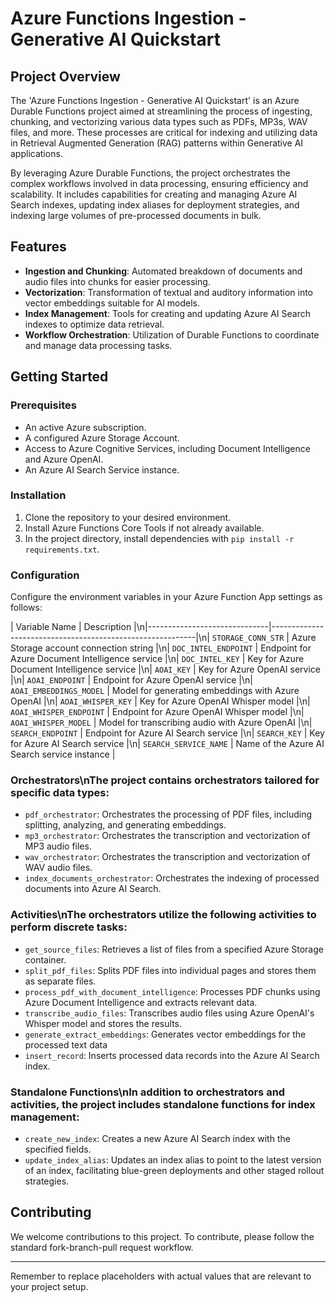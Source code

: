 # Azure Functions Ingestion - Generative AI Quickstart

## Project Overview

The 'Azure Functions Ingestion - Generative AI Quickstart' is an Azure Durable Functions project aimed at streamlining the process of ingesting, chunking, and vectorizing various data types such as PDFs, MP3s, WAV files, and more. These processes are critical for indexing and utilizing data in Retrieval Augmented Generation (RAG) patterns within Generative AI applications.

By leveraging Azure Durable Functions, the project orchestrates the complex workflows involved in data processing, ensuring efficiency and scalability. It includes capabilities for creating and managing Azure AI Search indexes, updating index aliases for deployment strategies, and indexing large volumes of pre-processed documents in bulk.

## Features
- **Ingestion and Chunking**: Automated breakdown of documents and audio files into chunks for easier processing.
- **Vectorization**: Transformation of textual and auditory information into vector embeddings suitable for AI models.
- **Index Management**: Tools for creating and updating Azure AI Search indexes to optimize data retrieval.
- **Workflow Orchestration**: Utilization of Durable Functions to coordinate and manage data processing tasks.

## Getting Started

### Prerequisites
- An active Azure subscription.
- A configured Azure Storage Account.
- Access to Azure Cognitive Services, including Document Intelligence and Azure OpenAI.
- An Azure AI Search Service instance.

### Installation
1. Clone the repository to your desired environment.
2. Install Azure Functions Core Tools if not already available.
3. In the project directory, install dependencies with `pip install -r requirements.txt`.

### Configuration
Configure the environment variables in your Azure Function App settings as follows:

| Variable Name                | Description                                               |\n|------------------------------|-----------------------------------------------------------|\n| `STORAGE_CONN_STR`           | Azure Storage account connection string                   |\n| `DOC_INTEL_ENDPOINT`         | Endpoint for Azure Document Intelligence service          |\n| `DOC_INTEL_KEY`              | Key for Azure Document Intelligence service               |\n| `AOAI_KEY`                   | Key for Azure OpenAI service                              |\n| `AOAI_ENDPOINT`              | Endpoint for Azure OpenAI service                         |\n| `AOAI_EMBEDDINGS_MODEL`      | Model for generating embeddings with Azure OpenAI         |\n| `AOAI_WHISPER_KEY`           | Key for Azure OpenAI Whisper model                        |\n| `AOAI_WHISPER_ENDPOINT`      | Endpoint for Azure OpenAI Whisper model                   |\n| `AOAI_WHISPER_MODEL`         | Model for transcribing audio with Azure OpenAI            |\n| `SEARCH_ENDPOINT`            | Endpoint for Azure AI Search service                      |\n| `SEARCH_KEY`                 | Key for Azure AI Search service                           |\n| `SEARCH_SERVICE_NAME`        | Name of the Azure AI Search service instance              |



### Orchestrators\nThe project contains orchestrators tailored for specific data types:
- `pdf_orchestrator`: Orchestrates the processing of PDF files, including splitting, analyzing, and generating embeddings.
- `mp3_orchestrator`: Orchestrates the transcription and vectorization of MP3 audio files.
- `wav_orchestrator`: Orchestrates the transcription and vectorization of WAV audio files.
- `index_documents_orchestrator`: Orchestrates the indexing of processed documents into Azure AI Search.

### Activities\nThe orchestrators utilize the following activities to perform discrete tasks:
- `get_source_files`: Retrieves a list of files from a specified Azure Storage container.
- `split_pdf_files`: Splits PDF files into individual pages and stores them as separate files.
- `process_pdf_with_document_intelligence`: Processes PDF chunks using Azure Document Intelligence and extracts relevant data.
- `transcribe_audio_files`: Transcribes audio files using Azure OpenAI's Whisper model and stores the results.
- `generate_extract_embeddings`: Generates vector embeddings for the processed text data
- `insert_record`: Inserts processed data records into the Azure AI Search index.

### Standalone Functions\nIn addition to orchestrators and activities, the project includes standalone functions for index management:
- `create_new_index`: Creates a new Azure AI Search index with the specified fields.
- `update_index_alias`: Updates an index alias to point to the latest version of an index, facilitating blue-green deployments and other staged rollout strategies.

## Contributing
We welcome contributions to this project. To contribute, please follow the standard fork-branch-pull request workflow.

---

Remember to replace placeholders with actual values that are relevant to your project setup.